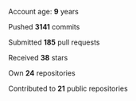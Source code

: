 Account age: **9** years

Pushed **3141** commits

Submitted **185** pull requests

Received **38** stars

Own **24** repositories

Contributed to **21** public repositories
